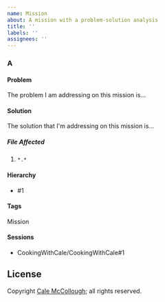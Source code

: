 ```yaml
---
name: Mission
about: A mission with a problem-solution analysis
title: ''
labels: ''
assignees: ''
---
```


### A

#### Problem

The problem I am addressing on this mission is...

#### Solution

The solution that I'm addressing on this mission is...

##### File Affected

1. `*.*`

#### Hierarchy

* #1

#### Tags

Mission

#### Sessions

* CookingWithCale/CookingWithCale#1

## License

Copyright [Cale McCollough](https://cookingwithcale.org); all rights reserved.
